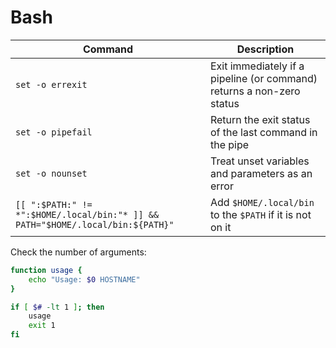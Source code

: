 # Bash

Command | Description
--- | ---
`set -o errexit` | Exit immediately if a pipeline (or command) returns a non-zero status
`set -o pipefail` | Return the exit status of the last command in the pipe
`set -o nounset` | Treat unset variables and parameters as an error
`[[ ":$PATH:" != *":$HOME/.local/bin:"* ]] && PATH="$HOME/.local/bin:${PATH}"` | Add `$HOME/.local/bin` to the `$PATH` if it is not on it

Check the number of arguments:
```sh
function usage {
	echo "Usage: $0 HOSTNAME"
}

if [ $# -lt 1 ]; then
	usage
	exit 1
fi
```
